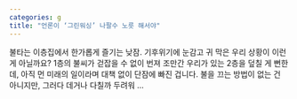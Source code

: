 ```yaml
---
categories: g
title: "언론이 ‘그린워싱’ 나팔수 노릇 해서야"
---
```


				
		
			
				
					
					
						
						
						
					
					
				
				
			
			
			
불타는 이층집에서 한가롭게 즐기는 낮잠. 기후위기에 눈감고 귀 막은 우리 상황이 이런 게 아닐까요? 1층의 불씨가 걷잡을 수 없이 번져 조만간 우리가 있는 2층을 덮칠 게 뻔한데, 아직 먼 미래의 일이라며 대책 없이 단잠에 빠진 겁니다. 불을 끄는 방법이 없는 건 아니지만, 그러다 데거나 다칠까 두려워 ...		
			